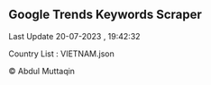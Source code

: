 

## Google Trends Keywords Scraper 
 
Last Update 20-07-2023 , 19:42:32

Country List :
VIETNAM.json



© Abdul Muttaqin 

